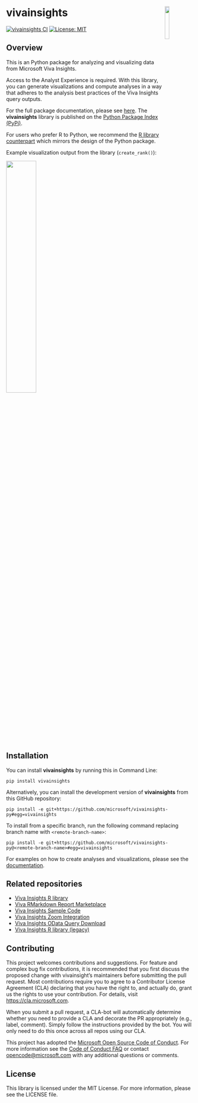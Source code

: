 # vivainsights <img src="https://raw.githubusercontent.com/microsoft/vivainsights-py/main/images/vivainsights-py.png" align="right" width=15% />

[![vivainsights CI](https://github.com/microsoft/vivainsights-py/actions/workflows/python-package.yml/badge.svg)](https://github.com/microsoft/vivainsights-py/actions/workflows/python-package.yml)
[![License: MIT](https://img.shields.io/badge/License-MIT-yellow.svg)](https://opensource.org/licenses/MIT)

## Overview

This is an Python package for analyzing and visualizing data from Microsoft Viva Insights.

Access to the Analyst Experience is required. With this library, you can generate visualizations and compute analyses in a way that adheres to the analysis best practices of the Viva Insights query outputs. 

For the full package documentation, please see [here](https://microsoft.github.io/vivainsights-py/). The **vivainsights** library is published on the [Python Package Index (PyPi)](https://pypi.org/project/vivainsights/). 

For users who prefer R to Python, we recommend the [R library counterpart](https://microsoft.github.io/vivainsights/) which mirrors the design of the Python package. 

Example visualization output from the library (`create_rank()`):

<img src="https://microsoft.github.io/vivainsights-py/_static/plots/create_rank.png" align="center" width=40% />

## Installation

You can install **vivainsights** by running this in Command Line: 
```
pip install vivainsights
```

Alternatively, you can install the development version of **vivainsights** from this GitHub repository:
```
pip install -e git+https://github.com/microsoft/vivainsights-py#egg=vivainsights
```

To install from a specific branch, run the following command replacing branch name with `<remote-branch-name>`:
```
pip install -e git+https://github.com/microsoft/vivainsights-py@<remote-branch-name>#egg=vivainsights
```

For examples on how to create analyses and visualizations, please see the [documentation](https://microsoft.github.io/vivainsights-py/).

## Related repositories

- [Viva Insights R library](https://microsoft.github.io/vivainsights/)
- [Viva RMarkdown Report Marketplace](https://github.com/microsoft/VivaRMDReportMarketplace/)
- [Viva Insights Sample Code](https://github.com/microsoft/viva-insights-sample-code/)
- [Viva Insights Zoom Integration](https://github.com/microsoft/vivainsights_zoom_int/)
- [Viva Insights OData Query Download](https://github.com/microsoft/vivainsights-odatadl/)
- [Viva Insights R library (legacy)](https://microsoft.github.io/wpa/)

## Contributing

This project welcomes contributions and suggestions. For feature and complex bug fix contributions, it is recommended that you first discuss the proposed change with vivainsight’s maintainers before submitting the pull request. Most contributions require you to agree to a Contributor License Agreement (CLA) declaring that you have the right to, and actually do, grant us the rights to use your contribution. For details, visit https://cla.microsoft.com.

When you submit a pull request, a CLA-bot will automatically determine whether you need to provide a CLA and decorate the PR appropriately (e.g., label, comment). Simply follow the instructions provided by the bot. You will only need to do this once across all repos using our CLA.

This project has adopted the [Microsoft Open Source Code of Conduct](https://opensource.microsoft.com/codeofconduct/). For more information see the [Code of Conduct FAQ](https://opensource.microsoft.com/codeofconduct/faq/) or contact [opencode@microsoft.com](mailto:opencode@microsoft.com) with any additional questions or comments.

## License

This library is licensed under the MIT License. For more information, please see the LICENSE file.
